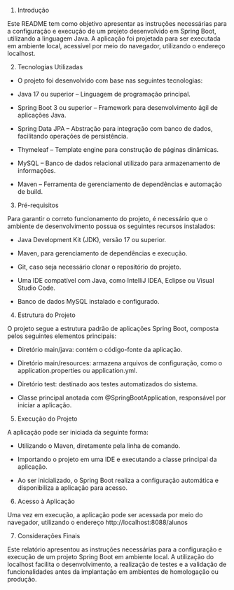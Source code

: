 1. Introdução

Este README tem como objetivo apresentar as instruções necessárias para a configuração e execução de um projeto desenvolvido em Spring Boot, utilizando a linguagem Java.
A aplicação foi projetada para ser executada em ambiente local, acessível por meio do navegador, utilizando o endereço localhost.

2. Tecnologias Utilizadas

- O projeto foi desenvolvido com base nas seguintes tecnologias:

- Java 17 ou superior – Linguagem de programação principal.

- Spring Boot 3 ou superior – Framework para desenvolvimento ágil de aplicações Java.

- Spring Data JPA – Abstração para integração com banco de dados, facilitando operações de persistência.

- Thymeleaf – Template engine para construção de páginas dinâmicas.

- MySQL – Banco de dados relacional utilizado para armazenamento de informações.

- Maven – Ferramenta de gerenciamento de dependências e automação de build.

3. Pré-requisitos

Para garantir o correto funcionamento do projeto, é necessário que o ambiente de desenvolvimento possua os seguintes recursos instalados:

- Java Development Kit (JDK), versão 17 ou superior.

- Maven, para gerenciamento de dependências e execução.

- Git, caso seja necessário clonar o repositório do projeto.

- Uma IDE compatível com Java, como IntelliJ IDEA, Eclipse ou Visual Studio Code.

- Banco de dados MySQL instalado e configurado.

4. Estrutura do Projeto

O projeto segue a estrutura padrão de aplicações Spring Boot, composta pelos seguintes elementos principais:

- Diretório main/java: contém o código-fonte da aplicação.

- Diretório main/resources: armazena arquivos de configuração, como o application.properties ou application.yml.

- Diretório test: destinado aos testes automatizados do sistema.

- Classe principal anotada com @SpringBootApplication, responsável por iniciar a aplicação.

5. Execução do Projeto

A aplicação pode ser iniciada da seguinte forma:

- Utilizando o Maven, diretamente pela linha de comando.

- Importando o projeto em uma IDE e executando a classe principal da aplicação.

- Ao ser inicializado, o Spring Boot realiza a configuração automática e disponibiliza a aplicação para acesso.

6. Acesso à Aplicação

Uma vez em execução, a aplicação pode ser acessada por meio do navegador, utilizando o endereço http://localhost:8088/alunos

7. Considerações Finais

Este relatório apresentou as instruções necessárias para a configuração e execução de um projeto Spring Boot em ambiente local.
A utilização do localhost facilita o desenvolvimento, a realização de testes e a validação de funcionalidades antes da implantação em ambientes de homologação ou produção.